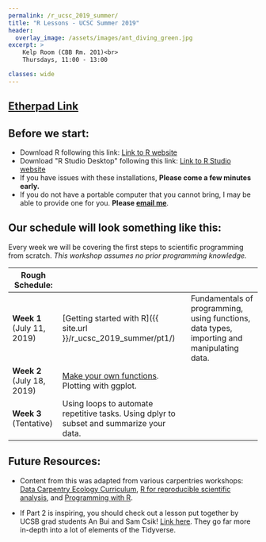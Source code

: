 ```yaml
---
permalink: /r_ucsc_2019_summer/
title: "R Lessons - UCSC Summer 2019"
header:
  overlay_image: /assets/images/ant_diving_green.jpg
excerpt: >
    Kelp Room (CBB Rm. 201)<br>
    Thursdays, 11:00 - 13:00

classes: wide
---
```






## [Etherpad Link](https://etherpad.net/p/d4ruwPaou5)   



## Before we start:
* Download R following this link: [Link to R website](http://cran.cnr.berkeley.edu/)
* Download "R Studio Desktop" following this link: [Link to R Studio website](https://www.rstudio.com/products/rstudio/download/)
* If you have issues with these installations, **Please come a few minutes early.**
* If you do not have a portable computer that you cannot bring, I may be able to provide one for you. **Please [email me](mailto:uhoshiji@ucsc.edu)**.

## Our schedule will look something like this:

Every week we will be covering the first steps to scientific programming from scratch.
*This workshop assumes no prior programming knowledge.*


|  Rough Schedule:      |                                  |                                                                                            |
|----|------------------------------------------------------|--------------------------------------------------------------------------------------------|
| **Week 1** (July 11, 2019)| [Getting started with R]({{ site.url }}/r_ucsc_2019_summer/pt1/) | Fundamentals of programming, using functions, data types, importing and manipulating data. |
| **Week 2** (July 18, 2019) |  [Make your own functions]({{site.url}}/r_ucsc_2019_summer/pt2). <br> Plotting with ggplot.    |  |
| **Week 3** (Tentative) |  Using loops to automate repetitive tasks. Using dplyr to subset and summarize your data.   |  |



## Future Resources:

* Content from this was adapted from various carpentries workshops:   [Data Carpentry Ecology Curriculum](https://datacarpentry.org/lessons/#ecology-workshop), [R for reproducible scientific analysis](http://swcarpentry.github.io/r-novice-gapminder/), and [Programming with R](http://swcarpentry.github.io/r-novice-inflammation/).

* If Part 2 is inspiring, you should check out a lesson put together by UCSB grad students An Bui and Sam Csik! [Link here](https://github.com/samanthacsik/Intro-to-the-Tidyverse). They go far more in-depth into a lot of elements of the Tidyverse.
